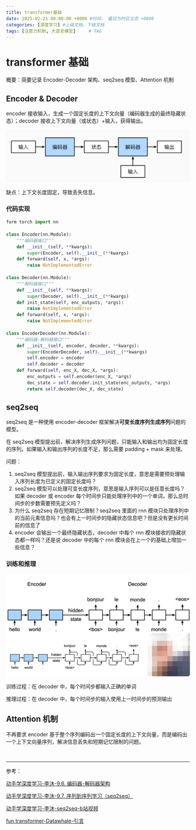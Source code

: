 ```yaml
---
title: transformer基础
date: 2025-02-21 00:00:00 +0800 #时间， 最后为时区北京 +0800
categories: [深度学习] #上级文档，下级文档
tags: [注意力机制, 大语言模型]     # TAG
---
```


# transformer 基础

概要：简要记录 Encoder-Decoder 架构、seq2seq 模型、Attention 机制

## Encoder & Decoder

encoder 接收输入，生成一个固定长度的上下文向量（编码器生成的最终隐藏状态）；decoder 接收上下文向量（或状态）+输入，获得输出。

![编码器-解码器架构](https://raw.githubusercontent.com/InTheFuture7/attachment/main/202502121047415.png)

缺点：上下文长度固定，导致丢失信息。

### 代码实现

``` python
form torch import nn

class Encoder(nn.Module):
    """编码器接口"""
    def __init__(self, **kwargs):
        super(Encoder, self).__init__(**kwargs)
    def forward(self, x, *args):
        raise NotImplementedError

class Decoder(nn.Module):
    """解码器接口"""
    def __init__(self, **kwargs):
        super(Decoder, self).__init__(**kwargs)
    def init_state(self, enc_outputs, *args):
        raise NotImplementedError
    def forward(self, x, *args):
        raise NotImplementedError

class EncoderDecoder(nn.Module):
    """编码器-解码器接口"""
    def __init__(self, encoder, decoder, **kwargs):
        super(EncoderDecoder, self).__init__(**kwargs)
        self.encoder = encoder
        self.decoder = decoder
    def forward(self, enc_X, dec_X, *args):
        enc_outputs = self.encoder(enc_X, *args)
        dec_state = self.decoder.init_state(enc_outputs, *args)
        return self.decoder(dec_X, dec_state)
```

## seq2seq

seq2seq 是一种使用 encoder-decoder 框架解决**可变长度序列生成序列**问题的模型。

在 seq2seq 模型提出前，解决序列生成序列问题，只能输入和输出均为固定长度的序列。如果输入和输出序列的长度不足，那么需要 padding + mask 来处理。

问题：

1. seq2seq 模型提出前，输入输出序列要求为固定长度，意思是需要预处理输入序列长度为已定义的固定长度吗？
2. seq2seq 模型可以处理可变长度序列，意思是输入序列可以是任意长度吗？如果 decoder 或 encoder 每个时间步只能处理序列中的一个单词，那么总时间步的步数需要预先定义吗？
3. 为什么 seq2seq 存在短期记忆限制？seq2seq 里面的 rnn 模块只处理序列中的当前元素信息吗？也会有上一时间步的隐藏状态信息吧？但是没有更长时间前的信息了
4. encoder 会输出一个最终隐藏状态，decoder 中每个 rnn 模块接收的隐藏状态都一样吗？还是说 decoder 中的每个 rnn 模块会在上一个的基础上增加一些信息？

### 训练和推理

![](https://raw.githubusercontent.com/InTheFuture7/attachment/main/202502121101132.png)

训练过程：在 decoder 中，每个时间步都输入正确的单词

推理过程：在 decoder 中，每个时间步的输入使用上一时间步的预测输出

## Attention 机制

不再要求 encoder 基于整个序列编码出一个固定长度的上下文向量，而是编码出一个上下文向量序列，解决信息丢失和短期记忆限制的问题。

<br>

---

参考：

[动手学深度学习-李沐-9.6. 编码器-解码器架构](https://zh-v2.d2l.ai/chapter_recurrent-modern/seq2seq.html)

[动手学深度学习-李沐-9.7. 序列到序列学习（seq2seq）](https://zh-v2.d2l.ai/chapter_recurrent-modern/seq2seq.html)

[动手学深度学习-李沐-seq2seq-b站视频](https://www.bilibili.com/video/BV16g411L7FG)

[fun transformer-Datawhale-引言](https://www.datawhale.cn/learn/content/87/3069)